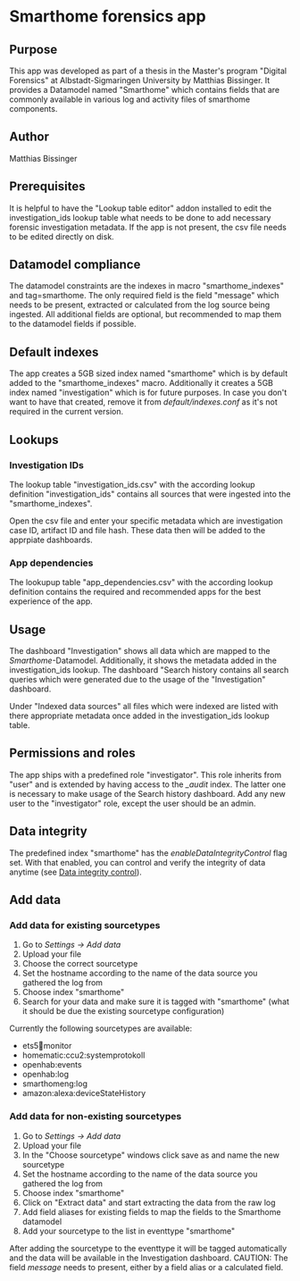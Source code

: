 # Smarthome forensics app

## Purpose
This app was developed as part of a thesis in the Master's program "Digital Forensics" at Albstadt-Sigmaringen University by Matthias Bissinger.
It provides a Datamodel named "Smarthome" which contains fields that are commonly available in various log and activity files of smarthome components. 

## Author
Matthias Bissinger

## Prerequisites
It is helpful to have the "Lookup table editor" addon installed to edit the investigation_ids lookup table what needs to be done to add necessary forensic investigation metadata. If the app is not present, the csv file needs to be edited directly on disk.

## Datamodel compliance
The datamodel constraints are the indexes in macro "smarthome_indexes" and tag=smarthome. The only required field is the field "message" which needs to be present, extracted or calculated from the log source being ingested. All additional fields are optional, but recommended to map them to the datamodel fields if possible.

## Default indexes
The app creates a 5GB sized index named "smarthome" which is by default added to the "smarthome_indexes" macro. 
Additionally it creates a 5GB index named "investigation" which is for future purposes. In case you don't want to have that created, remove it from *default/indexes.conf* as it's not required in the current version.

## Lookups

### Investigation IDs
The lookup table "investigation_ids.csv" with the according lookup definition "investigation_ids" contains all sources that were ingested into the "smarthome_indexes".

Open the csv file and enter your specific metadata which are investigation case ID, artifact ID and file hash. These data then will be added to the apprpiate dashboards.

### App dependencies
The lookupup table "app_dependencies.csv" with the according lookup definition contains the required and recommended apps for the best experience of the app.

## Usage

The dashboard "Investigation" shows all data which are mapped to the *Smarthome*-Datamodel. Additionally, it shows the metadata added in the investigation_ids lookup. 
The dashboard "Search history contains all search queries which were generated due to the usage of the "Investigation" dashboard. 

Under "Indexed data sources" all files which were indexed are listed with there appropriate metadata once added in the investigation_ids lookup table. 

## Permissions and roles
The app ships with a predefined role "investigator". This role inherits from "user" and is extended by having access to the *_audit* index. The latter one is necessary to make usage of the Search history dashboard. 
Add any new user to the "investigator" role, except the user should be an admin.

## Data integrity
The predefined index "smarthome" has the *enableDataIntegrityControl* flag set. With that enabled, you can control and verify the integrity of data anytime (see [Data integrity control](https://docs.splunk.com/Documentation/Splunk/8.2.2/Security/Dataintegritycontrol#Check_your_hashes_to_validate_your_data)).

## Add data

### Add data for existing sourcetypes

1. Go to *Settings -> Add data*
2. Upload your file
3. Choose the correct sourcetype
4. Set the hostname according to the name of the data source you gathered the log from
5. Choose index "smarthome"
6. Search for your data and make sure it is tagged with "smarthome" (what it should be due the existing sourcetype configuration)

Currently the following sourcetypes are available:
- ets5:bus:monitor
- homematic:ccu2:systemprotokoll
- openhab:events
- openhab:log
- smarthomeng:log
- amazon:alexa:deviceStateHistory

### Add data for non-existing sourcetypes

1. Go to *Settings -> Add data*
2. Upload your file
3. In the "Choose sourcetype" windows click save as and name the new sourcetype
4. Set the hostname according to the name of the data source you gathered the log from
5. Choose index "smarthome"
6. Click on "Extract data" and start extracting the data from the raw log
7. Add field aliases for existing fields to map the fields to the Smarthome datamodel
8. Add your sourcetype to the list in eventtype "smarthome"

After adding the sourcetype to the eventtype it will be tagged automatically and the data will be available in the Investigation dashboard. CAUTION: The field *message* needs to present, either by a field alias or a calculated field.


